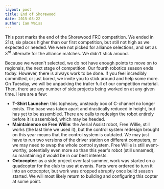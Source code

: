 ```yaml
---
layout: post
title: End of Shorewood
date: 2015-03-22
author: Ian Weiss
---
```

This post marks the end of the Shorewood FRC competition. We ended in 21st, six places higher than our first competition, but still not high as we expected or needed. We were not picked for alliance selections, and set as 3<sup>rd</sup> alternate for the alliance matches. We didn't stick around.

Because we weren't selected, we do not have enough points to move on to regionals, the next stage of competition. Our fourth robotics season ends today. However, there is always work to be done. If you feel incredibly committed, or just bored, we invite you to stick around and help some more. On Tuesday, we will be unpacking the trailer full of our competition material. Then, there are any number of side projects being worked on at any given time. Here are a few:

 - <b>T-Shirt Launcher</b>: this topheavy, unsteady box of C-channel no longer exists. The base was taken apart and drastically reduced in height, but has yet to be assembled. There are calls to redesign the robot entirely before it is assembled, which may be heeded.
 - <b>Maintainence on Free Willie</b>: the Aerial Assist robot, Free Willie, still works (the last time we used it), but the control system redesign brought on this year means that the control system is outdated. We may just have to run two versions of the driver station on different computers, or we may need to swap the whole control system. Free Willie is still event-worthy, potentially even more so than this year's robot (still unnamed), so maintaining it would be in our best interests.
 - <b>Octocopter</b>: as a side project over last summer, work was started on a quadcopter for the club to use at events. Parts were ordered to turn it into an octocopter, but work was dropped abruptly once build season started. We will most likely return to building and configuring this copter at some point.
